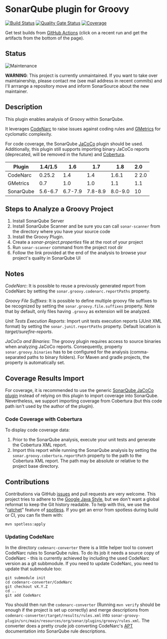 # SonarQube plugin for Groovy

[![Build Status](https://github.com/Inform-Software/sonar-groovy/actions/workflows/build.yml/badge.svg)](https://github.com/Inform-Software/sonar-groovy/actions/workflows/build.yml)
[![Quality Gate Status](https://sonarcloud.io/api/project_badges/measure?project=org.sonarsource.groovy%3Agroovy&metric=alert_status)](https://sonarcloud.io/dashboard?id=org.sonarsource.groovy%3Agroovy)
[![Coverage](https://sonarcloud.io/api/project_badges/measure?project=org.sonarsource.groovy%3Agroovy&metric=coverage)](https://sonarcloud.io/dashboard?id=org.sonarsource.groovy%3Agroovy)

Get test builds from [GitHub
Actions](https://github.com/Inform-Software/sonar-groovy/actions) (click on a
recent run and get the artifacts from the bottom of the page).

## Status

![Maintenance](https://img.shields.io/maintenance/no/2022)

**WARNING**: This project is currently unmaintained. If you want to take over
maintainership, please contact me (see mail address in recent commits) and I'll
arrrange a repository move and inform SonarSource about the new maintainer.

## Description

This plugin enables analysis of Groovy within SonarQube.

It leverages [CodeNarc](http://codenarc.sourceforge.net/) to raise issues
against coding rules and [GMetrics](http://gmetrics.sourceforge.net/) for
cyclomatic complexity.

For code coverage, the SonarQube [JaCoCo](http://www.eclemma.org/jacoco/)
plugin should be used. Additionally, this plugin still supports importing
binary JaCoCo reports (deprecated, will be removed in the future) and
[Cobertura](http://cobertura.sourceforge.net/).

| Plugin    | 1.4/1.5 | 1.6     | 1.7     | 1.8     | 2.0   |
|-----------|---------|---------|---------|---------|:------|
| CodeNarc  | 0.25.2  | 1.4     | 1.4     | 1.6.1   | 2 2.0 |
| GMetrics  | 0.7     | 1.0     | 1.0     | 1.1     | 1.1   |
| SonarQube | 5.6-6.7 | 6.7-7.9 | 7.8-8.9 | 8.0-9.0 | 10    |

## Steps to Analyze a Groovy Project
1. Install SonarQube Server
1. Install SonarQube Scanner and be sure you can call `sonar-scanner` from the directory where you have your source code
1. Install the Groovy Plugin.
1. Create a _sonar-project.properties_ file at the root of your project
1. Run `sonar-scanner` command from the project root dir
1. Follow the link provided at the end of the analysis to browse your project's quality in SonarQube UI

## Notes

*CodeNarc*: It is possible to reuse a previously generated report from CodeNarc
by setting the `sonar.groovy.codenarc.reportPaths` property.

*Groovy File Suffixes*: It is possible to define multiple groovy file suffixes
to be recognized by setting the `sonar.groovy.file.suffixes` property. Note
that by default, only files having `.groovy` as extension will be analyzed.

*Unit Tests Execution Reports*: Import unit tests execution reports (JUnit XML
format) by setting the `sonar.junit.reportPaths` property. Default location is
_target/surefire-reports_.

*JaCoCo and Binaries*: The groovy plugin requires access to source binaries
when analyzing JaCoCo reports. Consequently, property `sonar.groovy.binaries`
has to be configured for the analysis (comma-separated paths to binary
folders). For Maven and gradle projects, the property is automatically set.

## Coverage Results Import

For coverage, it is recommended to use the generic [SonarQube JaCoCo
plugin](https://community.sonarsource.com/t/coverage-test-data-importing-jacoco-coverage-report-in-xml-format/12151)
instead of relying on this plugin to import coverage into SonarQube.
Nevertheless, we support importing coverage from Cobertura (but this code path
isn't used by the author of the plugin).

### Code Coverage with Cobertura

To display code coverage data:

1. Prior to the SonarQube analysis, execute your unit tests and generate the
   Cobertura XML report.
1. Import this report while running the SonarQube analysis by setting the
   `sonar.groovy.cobertura.reportPath` property to the path to the Cobertura
   XML report. The path may be absolute or relative to the project base
   directory.

## Contributions

Contributions via GitHub [issues] and pull requests are very welcome. This
project tries to adhere to the [Google Java Style], but we don't want a global
reformat to keep the Git history readable. To help with this, we use the
"[ratchet]" feature of [spotless]. If you get an error from spotless during
build or CI, you can fix them with:

    mvn spotless:apply

[issues]: https://github.com/Inform-Software/sonar-groovy/issues/new
[Google Java Style]: https://google.github.io/styleguide/javaguide.html
[ratchet]: https://github.com/diffplug/spotless/tree/main/plugin-maven#ratchet
[spotless]: https://github.com/diffplug/spotless#-spotless-keep-your-code-spotless

### Updating CodeNarc

In the directory `codenarc-converter` there is a little helper tool to convert
CodeNarc rules to SonarQube rules. To do its job it needs a source copy of
CodeNarc - this is currently achieved by including the used CodeNarc version as
a git subbmodule. If you need to update CodeNarc, you need to update that
submodule too:

```
git submodule init
cd codenarc-converter/CodeNarc
git checkout vX.Y.Z
cd ..
git add CodeNarc
```

You should then run the `codenarc-converter` (Running `mvn verify` should be
enough if the project is set up correctly) and merge descriptions from
`codenarc-converter/target/results/rules.xml` into
`sonar-groovy-plugin/src/main/resources/org/sonar/plugins/groovy/rules.xml`.
The converter does a pretty crude job converting CodeNarc's [APT] documentation
into SonarQube rule descriptions.

[APT]: https://maven.apache.org/doxia/references/apt-format.html
